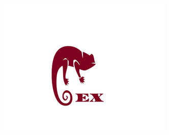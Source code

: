 
<a href=""><p align="center">
<img height=400 src="https://github.com/GarretTomlin/Extodan/blob/main/docs/logo.png"/>
<p align="center">
</p>
